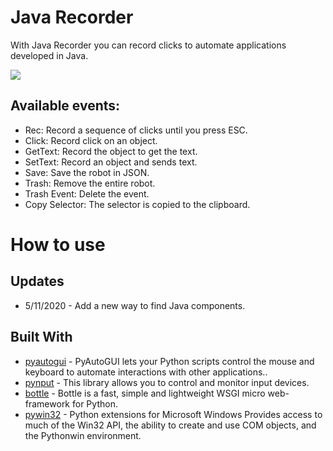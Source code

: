 # Java Recorder
With Java Recorder you can record clicks to automate applications developed in Java.

<img src="https://i.imgur.com/aOGqPqL.png"/>

## Available events:
- Rec: Record a sequence of clicks until you press ESC.
- Click: Record click on an object.
- GetText: Record the object to get the text.
- SetText: Record an object and sends text.
- Save: Save the robot in JSON.
- Trash: Remove the entire robot.
- Trash Event: Delete the event.
- Copy Selector: The selector is copied to the clipboard.

# How to use


## Updates

- 5/11/2020 - Add a new way to find Java components.

## Built With

- [pyautogui](https://pyautogui.readthedocs.io/en/latest/) - PyAutoGUI lets your Python scripts control the mouse and keyboard to automate interactions with other applications..
- [pynput](https://pynput.readthedocs.io/en/latest/) - This library allows you to control and monitor input devices.
- [bottle](https://bottlepy.org/docs/dev/) - Bottle is a fast, simple and lightweight WSGI micro web-framework for Python.
- [pywin32](https://github.com/mhammond/pywin32) - Python extensions for Microsoft Windows Provides access to much of the Win32 API, the ability to create and use COM objects, and the Pythonwin environment.


